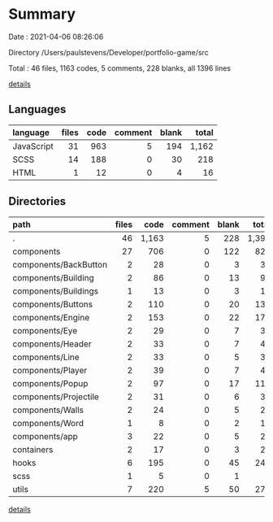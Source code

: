 # Summary

Date : 2021-04-06 08:26:06

Directory /Users/paulstevens/Developer/portfolio-game/src

Total : 46 files,  1163 codes, 5 comments, 228 blanks, all 1396 lines

[details](details.md)

## Languages
| language | files | code | comment | blank | total |
| :--- | ---: | ---: | ---: | ---: | ---: |
| JavaScript | 31 | 963 | 5 | 194 | 1,162 |
| SCSS | 14 | 188 | 0 | 30 | 218 |
| HTML | 1 | 12 | 0 | 4 | 16 |

## Directories
| path | files | code | comment | blank | total |
| :--- | ---: | ---: | ---: | ---: | ---: |
| . | 46 | 1,163 | 5 | 228 | 1,396 |
| components | 27 | 706 | 0 | 122 | 828 |
| components/BackButton | 2 | 28 | 0 | 3 | 31 |
| components/Building | 2 | 86 | 0 | 13 | 99 |
| components/Buildings | 1 | 13 | 0 | 3 | 16 |
| components/Buttons | 2 | 110 | 0 | 20 | 130 |
| components/Engine | 2 | 153 | 0 | 22 | 175 |
| components/Eye | 2 | 29 | 0 | 7 | 36 |
| components/Header | 2 | 33 | 0 | 7 | 40 |
| components/Line | 2 | 33 | 0 | 5 | 38 |
| components/Player | 2 | 39 | 0 | 7 | 46 |
| components/Popup | 2 | 97 | 0 | 17 | 114 |
| components/Projectile | 2 | 31 | 0 | 6 | 37 |
| components/Walls | 2 | 24 | 0 | 5 | 29 |
| components/Word | 1 | 8 | 0 | 2 | 10 |
| components/app | 3 | 22 | 0 | 5 | 27 |
| containers | 2 | 17 | 0 | 3 | 20 |
| hooks | 6 | 195 | 0 | 45 | 240 |
| scss | 1 | 5 | 0 | 1 | 6 |
| utils | 7 | 220 | 5 | 50 | 275 |

[details](details.md)